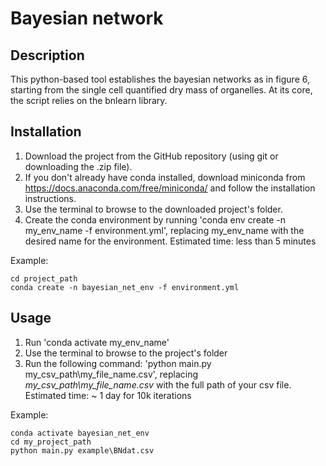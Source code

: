 # Bayesian network

## Description
This python-based tool establishes the bayesian networks as in figure 6, starting from the single cell quantified dry mass of organelles. 
At its core, the script relies on the bnlearn library.

## Installation
1. Download the project from the GitHub repository (using git or downloading the .zip file).
2. If you don't already have conda installed, download miniconda from https://docs.anaconda.com/free/miniconda/ and follow the installation instructions.
2. Use the terminal to browse to the downloaded project's folder.
3. Create the conda environment by running 'conda env create -n my_env_name -f environment.yml', replacing my_env_name with the desired name for the environment.
Estimated time: less than 5 minutes

Example:
````
cd project_path
conda create -n bayesian_net_env -f environment.yml
````

## Usage
1. Run 'conda activate my_env_name'
2. Use the terminal to browse to the project's folder
3. Run the following command: 'python main.py my_csv_path\my_file_name.csv', replacing *my_csv_path\my_file_name.csv* with the full path of your csv file.
Estimated time: ~ 1 day for 10k iterations

Example:
````
conda activate bayesian_net_env
cd my_project_path
python main.py example\BNdat.csv